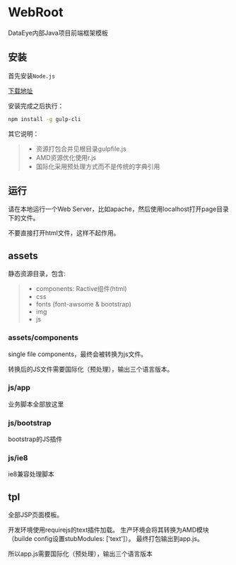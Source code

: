 # WebRoot

DataEye内部Java项目前端框架模板

## 安装

首先安装`Node.js`

[下载地址](http://www.nodejs.org)

安装完成之后执行：

```bash
npm install -g gulp-cli
```

其它说明：

> * 资源打包合并见根目录gulpfile.js
> * AMD资源优化使用r.js
> * 国际化采用预处理方式而不是传统的字典引用

## 运行

请在本地运行一个Web Server，比如apache，然后使用localhost打开page目录下的文件。

不要直接打开html文件，这样不起作用。

## assets

静态资源目录，包含:

> * components: Ractive组件(html)
> * css
> * fonts (font-awsome & bootstrap)
> * img 
> * js 

### assets/components

single file components，最终会被转换为js文件。

转换后的JS文件需要国际化（预处理），输出三个语言版本。

### js/app

业务脚本全部放这里

### js/bootstrap

bootstrap的JS插件

### js/ie8

ie8兼容处理脚本

## tpl

全部JSP页面模板。

开发环境使用requirejs的text插件加载。
生产环境会将其转换为AMD模块（builde config设置stubModules: ['text']）。
最终打包输出到app.js。

所以app.js需要国际化（预处理），输出三个语言版本
